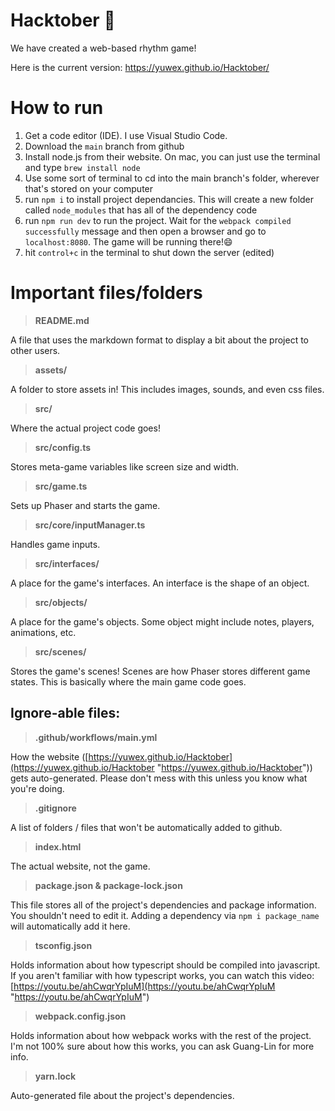 # Hacktober 🎃

We have created a web-based rhythm game! 

Here is the current version:
https://yuwex.github.io/Hacktober/


# How to run

1. Get a code editor (IDE). I use Visual Studio Code. 
2. Download the `main` branch from github 
3. Install node.js from their website. On mac, you can just use the terminal and type `brew install node` 
4. Use some sort of terminal to cd into the main branch's folder, wherever that's stored on your computer 
5. run `npm i` to install project dependancies. This will create a new folder called `node_modules` that has all of the dependency code 
6. run `npm run dev` to run the project. Wait for the `webpack compiled successfully` message and then open a browser and go to `localhost:8080`. The game will be running there!😄
7. hit `control+c` in the terminal to shut down the server (edited)


# Important files/folders
> **README.md**  
   
 A file that uses the markdown format to display a bit about the project to other users. 
    
>**assets/**
    
A folder to store assets in! This includes images, sounds, and even css files.
    
> **src/**
    
   Where the actual project code goes!
    
> **src/config.ts**
    
   Stores meta-game variables like screen size and width.
    
> **src/game.ts**
    
   Sets up Phaser and starts the game.
    
> **src/core/inputManager.ts**
    
   Handles game inputs.
    
> **src/interfaces/**
    
   A place for the game's interfaces. An interface is the shape of an object.
    
> **src/objects/**
    
   A place for the game's objects. Some object might include notes, players, animations, etc.
    
> **src/scenes/**
    
  Stores the game's scenes! Scenes are how Phaser stores different game states. This is basically where the main game code goes.   
    
  
## Ignore-able files:

> **.github/workflows/main.yml**
    
   How the website ([https://yuwex.github.io/Hacktober](https://yuwex.github.io/Hacktober "https://yuwex.github.io/Hacktober")) gets auto-generated. Please don't mess with this unless you know what you're doing.
    
> **.gitignore**
     
   A list of folders / files that won't be automatically added to github.
    
> **index.html**
    
   The actual website, not the game.
    
> **package.json & package-lock.json**
    
   This file stores all of the project's dependencies and package information. You shouldn't need to edit it. Adding a dependency via `npm i package_name` will automatically add it here.
    
> **tsconfig.json**
    
   Holds information about how typescript should be compiled into javascript. If you aren't familiar with how typescript works, you can watch this video: [https://youtu.be/ahCwqrYpIuM](https://youtu.be/ahCwqrYpIuM "https://youtu.be/ahCwqrYpIuM")
    
> **webpack.config.json**
    
   Holds information about how webpack works with the rest of the project. I'm not 100% sure about how this works, you can ask Guang-Lin for more info.
    
> **yarn.lock**
    
   Auto-generated file about the project's dependencies. 
    